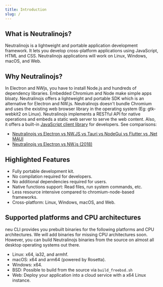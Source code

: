 ```yaml
---
title: Introduction
slug: /
---
```


## What is Neutralinojs?

Neutralinojs is a lightweight and portable application development framework. 
It lets you develop cross-platform applications using JavaScript, HTML and CSS. Neutralinojs applications 
will work on Linux, Windows, macOS, and Web.

## Why Neutralinojs?

In Electron and NWjs, you have to install Node.js and hundreds of dependency libraries. Embedded Chromium and Node make simple apps bloaty. Neutralinojs offers a lightweight and portable SDK which is an alternative for Electron and NW.js. Neutralinojs doesn't bundle Chromium and uses the existing web browser library in the operating system (Eg: gtk-webkit2 on Linux). Neutralinojs implements a RESTful API for native operations and embeds a static web server to serve the web content. Also, it offers a built-in [JavaScript client library](https://github.com/neutralinojs/neutralino.js) for developers.
See comparisons: 
- [Neutralinojs vs Electron vs NW.JS vs Tauri vs NodeGui vs Flutter vs .Net MAUI](https://github.com/Elanis/web-to-desktop-framework-comparison)
- [Neutralinojs vs Electron vs NW.js (2018)](https://github.com/neutralinojs/evaluation)

## Highlighted Features

- Fully portable development kit.
- No compilation required for developers.
- No additional dependencies required for users.
- Native functions support: Read files, run system commands, etc.
- Less resource intensive compared to chromium-node-based frameworks.
- Cross-platform: Linux, Windows, macOS, and Web.

## Supported platforms and CPU architectures

neu CLI provides you prebuilt binaries for the following platforms and CPU architectures. We will
add binaries for missing CPU architectures soon. However, you can build Neutralinojs binaries from the source
on almost all desktop operating systems out there.

- Linux: x64, ia32, and armhf.
- macOS: x64 and arm64 (powered by Rosetta).
- Windows: x64.
- BSD: Possible to build from the source via `build_freebsd.sh`
- Web: Deploy your application into a cloud service with a x64 Linux instance.


